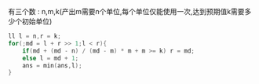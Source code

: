 有三个数 : n,m,k(产出m需要n个单位,每个单位仅能使用一次,达到预期值k需要多少个初始单位)
```cpp
ll l = n,r = k;
for(;md = l + r >> 1;l < r){
    if(md + (md - n) / (md - m) * m + m >= k) r = md;
    else l = md + 1;
    ans = min(ans,l);
}
```